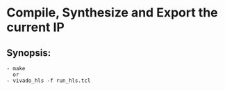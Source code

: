 # **Compile, Synthesize and Export the current IP**

## Synopsis:
    - make
      or
    - vivado_hls -f run_hls.tcl
    
